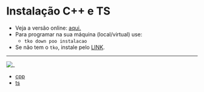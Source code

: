 # Instalação C++ e TS

- Veja a versão online: [aqui.](https://github.com/qxcodepoo/arcade/blob/master/base/instalacao/Readme.md)
- Para programar na sua máquina (local/virtual) use:
  - `tko down poo instalacao`
- Se não tem o `tko`, instale pelo [LINK](https://github.com/senapk/tko).

---

![_](https://raw.githubusercontent.com/qxcodepoo/arcade/master/base/instalacao/cover.jpg)

- [cpp](https://github.com/qxcodepoo/arcade/blob/master/base/instalacao/cpp.md)
- [ts](https://github.com/qxcodepoo/arcade/blob/master/base/instalacao/ts.md)
